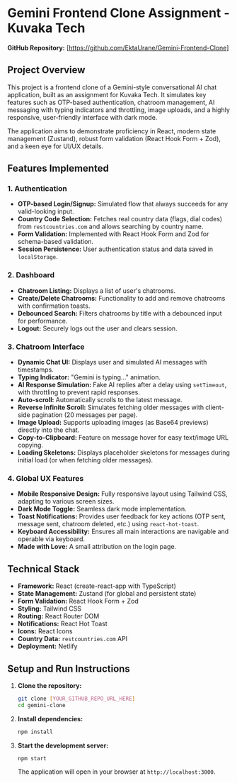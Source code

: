 # Gemini Frontend Clone Assignment - Kuvaka Tech

**GitHub Repository:** 
[https://github.com/EktaUrane/Gemini-Frontend-Clone]

## Project Overview

This project is a frontend clone of a Gemini-style conversational AI chat application, built as an assignment for Kuvaka Tech. It simulates key features such as OTP-based authentication, chatroom management, AI messaging with typing indicators and throttling, image uploads, and a highly responsive, user-friendly interface with dark mode.

The application aims to demonstrate proficiency in React, modern state management (Zustand), robust form validation (React Hook Form + Zod), and a keen eye for UI/UX details.

## Features Implemented

### 1. Authentication
*   **OTP-based Login/Signup:** Simulated flow that always succeeds for any valid-looking input.
*   **Country Code Selection:** Fetches real country data (flags, dial codes) from `restcountries.com` and allows searching by country name.
*   **Form Validation:** Implemented with React Hook Form and Zod for schema-based validation.
*   **Session Persistence:** User authentication status and data saved in `localStorage`.

### 2. Dashboard
*   **Chatroom Listing:** Displays a list of user's chatrooms.
*   **Create/Delete Chatrooms:** Functionality to add and remove chatrooms with confirmation toasts.
*   **Debounced Search:** Filters chatrooms by title with a debounced input for performance.
*   **Logout:** Securely logs out the user and clears session.

### 3. Chatroom Interface
*   **Dynamic Chat UI:** Displays user and simulated AI messages with timestamps.
*   **Typing Indicator:** "Gemini is typing..." animation.
*   **AI Response Simulation:** Fake AI replies after a delay using `setTimeout`, with throttling to prevent rapid responses.
*   **Auto-scroll:** Automatically scrolls to the latest message.
*   **Reverse Infinite Scroll:** Simulates fetching older messages with client-side pagination (20 messages per page).
*   **Image Upload:** Supports uploading images (as Base64 previews) directly into the chat.
*   **Copy-to-Clipboard:** Feature on message hover for easy text/image URL copying.
*   **Loading Skeletons:** Displays placeholder skeletons for messages during initial load (or when fetching older messages).

### 4. Global UX Features
*   **Mobile Responsive Design:** Fully responsive layout using Tailwind CSS, adapting to various screen sizes.
*   **Dark Mode Toggle:** Seamless dark mode implementation.
*   **Toast Notifications:** Provides user feedback for key actions (OTP sent, message sent, chatroom deleted, etc.) using `react-hot-toast`.
*   **Keyboard Accessibility:** Ensures all main interactions are navigable and operable via keyboard.
*   **Made with Love:** A small attribution on the login page.

## Technical Stack

*   **Framework:** React (create-react-app with TypeScript)
*   **State Management:** Zustand (for global and persistent state)
*   **Form Validation:** React Hook Form + Zod
*   **Styling:** Tailwind CSS
*   **Routing:** React Router DOM
*   **Notifications:** React Hot Toast
*   **Icons:** React Icons
*   **Country Data:** `restcountries.com` API
*   **Deployment:** Netlify

## Setup and Run Instructions

1.  **Clone the repository:**
    ```bash
    git clone [YOUR_GITHUB_REPO_URL_HERE]
    cd gemini-clone
    ```
2.  **Install dependencies:**
    ```bash
    npm install
    ```
3.  **Start the development server:**
    ```bash
    npm start
    ```
    The application will open in your browser at `http://localhost:3000`.
